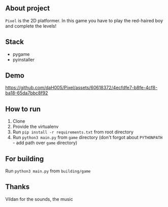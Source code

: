 About project
-------------

`Pixel` is the 2D platformer. In this game you have to play the red-haired boy and complete the levels!

Stack
-----
- pygame
- pyinstaller

Demo
----
https://github.com/daH005/Pixel/assets/60618372/4ecfdfe7-b8fe-4cf8-ba18-65da7bbc8f92

How to run
----------

1. Clone
2. Provide the virtualenv
3. Run `pip install -r requirements.txt` from root directory
4. Run `python3 main.py` from `game` directory (don't forgot about `PYTHONPATH` - add path over `game` directory)

For building
--------------------------------------------
Run `python3 main.py` from `building/game`

Thanks
------
Vildan for the sounds, the music
